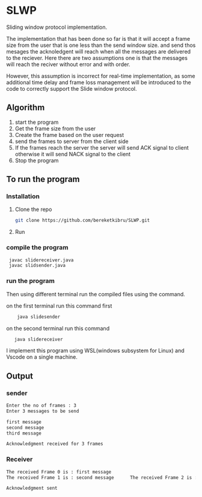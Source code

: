 # SLWP
Sliding window protocol implementation.

The implementation that has been done so far is that it will accept a frame size from the user that is one less than the send window size.  and send thos mesages the acknoledgent will reach when all the messages are delivered to the reciever. Here there are two assumptions one is that the messages will reach the reciver without error and with order.

However, this assumption is incorrect for real-time implementation, as some additional time delay and frame loss management will be introduced to the code to correctly support the Slide window protocol.
## Algorithm
1. start the program
2. Get the frame size from the user
3. Create the frame based on the user request
4. send the frames to server from the client side
5. If the frames reach the server the server will send ACK signal to client otherwise it will send NACK signal to the client
6. Stop the program

## To run the program

### Installation

1. Clone the repo
   ```sh
   git clone https://github.com/bereketkibru/SLWP.git
   ```
2. Run
### compile the program
   ```sh
    javac slidereceiver.java
    javac slidsender.java
   ```
### run the program 
Then using different terminal run the compiled files using the command.

on the first terminal run this command first
```sh
    java slidesender
   ```
on the second terminal run this command
```sh
   java slidereceiver 
   ```

I implement this program using WSL(windows subsystem for Linux) and Vscode on a single machine. 

## Output
### sender
```sh
Enter the no of frames : 3
Enter 3 messages to be send

first message
second message
third message

Acknowledgment received for 3 frames
```

### Receiver
```sh
The received Frame 0 is : first message
The received Frame 1 is : second message      The received Frame 2 is : third message 

Acknowledgment sent
```